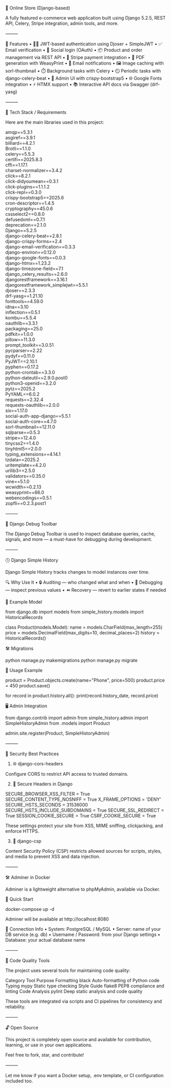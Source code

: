 🛒 Online Store (Django-based)

A fully featured e-commerce web application built using Django 5.2.5, REST API, Celery, Stripe integration, admin tools, and more.

⸻

🚀 Features
	•	🧑‍💻 JWT-based authentication using Djoser + SimpleJWT
	•	✅ Email verification
	•	🔐 Social login (OAuth)
	•	📦 Product and order management via REST API
	•	💸 Stripe payment integration
	•	📄 PDF generation with WeasyPrint
	•	📧 Email notifications
	•	🖼 Image caching with sorl-thumbnail
	•	⏱ Background tasks with Celery
	•	⏲ Periodic tasks with django-celery-beat
	•	📐 Admin UI with crispy-bootstrap5
	•	🌐 Google Fonts integration
	•	⚡ HTMX support
	•	📚 Interactive API docs via Swagger (drf-yasg)

⸻

🧰 Tech Stack / Requirements

Here are the main libraries used in this project:

amqp==5.3.1  
asgiref==3.9.1  
billiard==4.2.1  
Brotli==1.1.0  
celery==5.5.3  
certifi==2025.8.3  
cffi==1.17.1  
charset-normalizer==3.4.2  
click==8.2.1  
click-didyoumean==0.3.1  
click-plugins==1.1.1.2  
click-repl==0.3.0  
crispy-bootstrap5==2025.6  
cron-descriptor==1.4.5  
cryptography==45.0.6  
cssselect2==0.8.0  
defusedxml==0.7.1  
deprecation==2.1.0  
Django==5.2.5  
django-celery-beat==2.8.1  
django-crispy-forms==2.4  
django-email-verification==0.3.3  
django-environ==0.12.0  
django-google-fonts==0.0.3  
django-htmx==1.23.2  
django-timezone-field==7.1  
django_celery_results==2.6.0  
djangorestframework==3.16.1  
djangorestframework_simplejwt==5.5.1  
djoser==2.3.3  
drf-yasg==1.21.10  
fonttools==4.59.0  
idna==3.10  
inflection==0.5.1  
kombu==5.5.4  
oauthlib==3.3.1  
packaging==25.0  
pdfkit==1.0.0  
pillow==11.3.0  
prompt_toolkit==3.0.51  
pycparser==2.22  
pydyf==0.11.0  
PyJWT==2.10.1  
pyphen==0.17.2  
python-crontab==3.3.0  
python-dateutil==2.9.0.post0  
python3-openid==3.2.0  
pytz==2025.2  
PyYAML==6.0.2  
requests==2.32.4  
requests-oauthlib==2.0.0  
six==1.17.0  
social-auth-app-django==5.5.1  
social-auth-core==4.7.0  
sorl-thumbnail==12.11.0  
sqlparse==0.5.3  
stripe==12.4.0  
tinycss2==1.4.0  
tinyhtml5==2.0.0  
typing_extensions==4.14.1  
tzdata==2025.2  
uritemplate==4.2.0  
urllib3==2.5.0  
validators==0.35.0  
vine==5.1.0  
wcwidth==0.2.13  
weasyprint==66.0  
webencodings==0.5.1  
zopfli==0.2.3.post1  


⸻

🐞 Django Debug Toolbar

The Django Debug Toolbar is used to inspect database queries, cache, signals, and more — a must-have for debugging during development.

⸻

🕓 Django Simple History

Django Simple History tracks changes to model instances over time.

🔍 Why Use It
	•	🔒 Auditing — who changed what and when
	•	🧪 Debugging — inspect previous values
	•	⏪ Recovery — revert to earlier states if needed

🧱 Example Model

from django.db import models
from simple_history.models import HistoricalRecords

class Product(models.Model):
    name = models.CharField(max_length=255)
    price = models.DecimalField(max_digits=10, decimal_places=2)
    history = HistoricalRecords()

🛠 Migrations

python manage.py makemigrations
python manage.py migrate

🧪 Usage Example

product = Product.objects.create(name="Phone", price=500)
product.price = 450
product.save()

for record in product.history.all():
    print(record.history_date, record.price)

🖥 Admin Integration

from django.contrib import admin
from simple_history.admin import SimpleHistoryAdmin
from .models import Product

admin.site.register(Product, SimpleHistoryAdmin)


⸻

🔐 Security Best Practices

1. 🌐 django-cors-headers

Configure CORS to restrict API access to trusted domains.

2. 🧱 Secure Headers in Django

SECURE_BROWSER_XSS_FILTER = True
SECURE_CONTENT_TYPE_NOSNIFF = True
X_FRAME_OPTIONS = 'DENY'
SECURE_HSTS_SECONDS = 31536000
SECURE_HSTS_INCLUDE_SUBDOMAINS = True
SECURE_SSL_REDIRECT = True
SESSION_COOKIE_SECURE = True
CSRF_COOKIE_SECURE = True

These settings protect your site from XSS, MIME sniffing, clickjacking, and enforce HTTPS.

3. 🔐 django-csp

Content Security Policy (CSP) restricts allowed sources for scripts, styles, and media to prevent XSS and data injection.

⸻

🛠 Adminer in Docker

Adminer is a lightweight alternative to phpMyAdmin, available via Docker.

🐳 Quick Start

docker-compose up -d

Adminer will be available at http://localhost:8080

🔐 Connection Info
	•	System: PostgreSQL / MySQL
	•	Server: name of your DB service (e.g. db)
	•	Username / Password: from your Django settings
	•	Database: your actual database name

⸻

🧪 Code Quality Tools

The project uses several tools for maintaining code quality:

Category	Tool	Purpose
Formatting	black	Auto-formatting of Python code
Typing	mypy	Static type checking
Style Guide	flake8	PEP8 compliance and linting
Code Analysis	pylint	Deep static analysis and code quality

These tools are integrated via scripts and CI pipelines for consistency and reliability.

⸻

🔓 Open Source

This project is completely open source and available for contribution, learning, or use in your own applications.

Feel free to fork, star, and contribute!

⸻

Let me know if you want a Docker setup, .env template, or CI configuration included too.